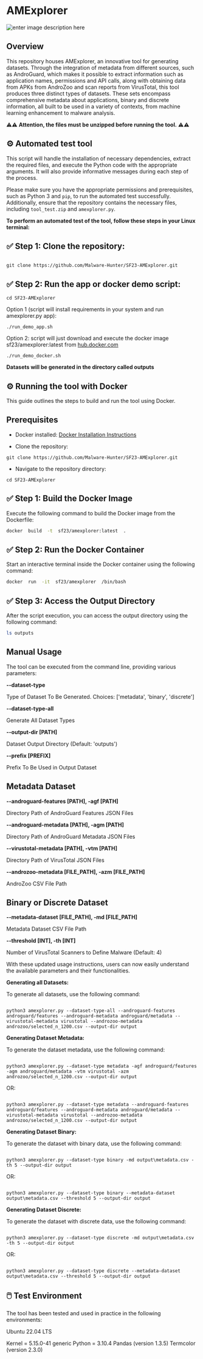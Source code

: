 # AMExplorer

  

![enter image description here](https://github.com/Malware-Hunter/SF23-AMExplorer/blob/main/images/amexplorer.jpeg)

  

## Overview

  

This repository houses AMExplorer, an innovative tool for generating datasets. Through the integration of metadata from different sources, such as AndroGuard, which makes it possible to extract information such as application names, permissions and API calls, along with obtaining data from APKs from AndroZoo and scan reports from VirusTotal, this tool produces three distinct types of datasets. These sets encompass comprehensive metadata about applications, binary and discrete information, all built to be used in a variety of contexts, from machine learning enhancement to malware analysis.

  
  

⚠️⚠️ **Attention, the files must be unzipped before running the tool.** ⚠️⚠️

  
  

## ⚙️ Automated test tool

  

This script will handle the installation of necessary dependencies, extract the required files, and execute the Python code with the appropriate arguments. It will also provide informative messages during each step of the process.

  

Please make sure you have the appropriate permissions and prerequisites, such as Python 3 and `pip`, to run the automated test successfully. Additionally, ensure that the repository contains the necessary files, including `tool_test.zip` and `amexplorer.py`.

  

**To perform an automated test of the tool, follow these steps in your Linux terminal:**

  

## ✅ Step 1: Clone the repository:

```

git clone https://github.com/Malware-Hunter/SF23-AMExplorer.git

```


## ✅ Step 2: Run the app or docker demo script:

```
cd SF23-AMExplorer
```

Option 1 (script will install requirements in your system and run amexplorer.py app):
```
./run_demo_app.sh

```

Option 2: script will just download and execute the docker image sf23/amexplorer:latest from [hub.docker.com](hub.docker.com)
```
./run_demo_docker.sh

```
**Datasets will be generated in the directory called outputs**
  

## ⚙️ Running the tool with Docker

  

This guide outlines the steps to build and run the tool using Docker.

  

## Prerequisites

  

- Docker installed: [Docker Installation Instructions](https://docs.docker.com/get-docker/)

- Clone the repository:

```
git clone https://github.com/Malware-Hunter/SF23-AMExplorer.git
```

- Navigate to the repository directory:

```
cd SF23-AMExplorer
```

  

## ✅ Step 1: Build the Docker Image

  

Execute the following command to build the Docker image from the Dockerfile:

  

```bash
docker  build  -t  sf23/amexplorer:latest  .
```

  

## ✅ Step 2: Run the Docker Container

  

Start an interactive terminal inside the Docker container using the following command:

  

```bash
docker  run  -it  sf23/amexplorer  /bin/bash
```

  

## ✅ Step 3: Access the Output Directory

  

After the script execution, you can access the output directory using the following command:

  

```bash
ls outputs
```

  
  
  

## Manual Usage

  

The tool can be executed from the command line, providing various parameters:

  
  
  

**--dataset-type**

Type of Dataset To Be Generated. Choices: ['metadata', 'binary', 'discrete']

  

**--dataset-type-all**

Generate All Dataset Types

  

**--output-dir [PATH]**

Dataset Output Directory (Default: 'outputs')

  

**--prefix [PREFIX]**

Prefix To Be Used in Output Dataset

  

## Metadata Dataset

  

**--androguard-features [PATH], -agf [PATH]**

Directory Path of AndroGuard Features JSON Files

  

**--androguard-metadata [PATH], -agm [PATH]**

Directory Path of AndroGuard Metadata JSON Files

  

**--virustotal-metadata [PATH], -vtm [PATH]**

Directory Path of VirusTotal JSON Files

  

**--androzoo-metadata [FILE_PATH], -azm [FILE_PATH]**

AndroZoo CSV File Path

  

## Binary or Discrete Dataset

  

**--metadata-dataset [FILE_PATH], -md [FILE_PATH]**

Metadata Dataset CSV File Path

  

**--threshold [INT], -th [INT]**

Number of VirusTotal Scanners to Define Malware (Default: 4)

  

With these updated usage instructions, users can now easily understand the available parameters and their functionalities.

  

**Generating all Datasets:**

  

To generate all datasets, use the following command:

  

```

python3 amexplorer.py --dataset-type-all --androguard-features androguard/features --androguard-metadata androguard/metadata --virustotal-metadata virustotal --androzoo-metadata androzoo/selected_n_1200.csv --output-dir output

```

  

**Generating Dataset Metadata:**

  

To generate the dataset metadata, use the following command:

  

```

python3 amexplorer.py --dataset-type metadata -agf androguard/features -agm androguard/metadata -vtm virustotal -azm androzoo/selected_n_1200.csv --output-dir output

```

  

OR:

  

```

python3 amexplorer.py --dataset-type metadata --androguard-features androguard/features --androguard-metadata androguard/metadata --virustotal-metadata virustotal --androzoo-metadata androzoo/selected_n_1200.csv --output-dir output

```

  

**Generating Dataset Binary:**

  

To generate the dataset with binary data, use the following command:

  

```

python3 amexplorer.py --dataset-type binary -md output\metadata.csv -th 5 --output-dir output

```

  

OR:

  

```

python3 amexplorer.py --dataset-type binary --metadata-dataset output\metadata.csv --threshold 5 --output-dir output

```

  

**Generating Dataset Discrete:**

  

To generate the dataset with discrete data, use the following command:

  

```

python3 amexplorer.py --dataset-type discrete -md output\metadata.csv -th 5 --output-dir output

```

OR:

  

```

python3 amexplorer.py --dataset-type discrete --metadata-dataset output\metadata.csv --threshold 5 --output-dir output

```
## 🖱️ Test Environment
The tool has been tested and used in practice in the following environments:

Ubuntu 22.04 LTS

Kernel = 5.15.0-41 generic
Python = 3.10.4
Pandas (version 1.3.5)
Termcolor (version 2.3.0)

